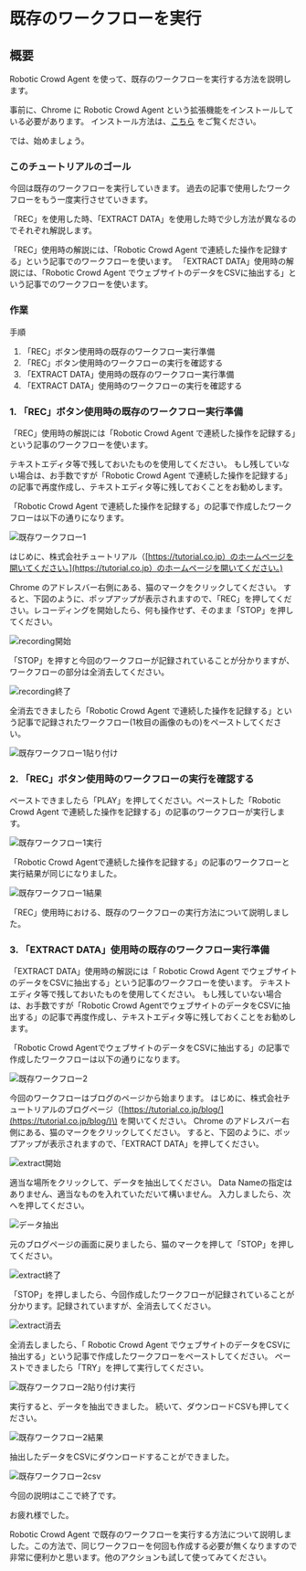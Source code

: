 # 既存のワークフローを実行

## 概要

Robotic Crowd Agent を使って、既存のワークフローを実行する方法を説明します。

事前に、Chrome に Robotic Crowd Agent という拡張機能をインストールしている必要があります。 インストール方法は、[こちら](https://tutorial.co.jp/news/release/2019/06/rc_agent/#install) をご覧ください。

では、始めましょう。

### このチュートリアルのゴール

今回は既存のワークフローを実行していきます。 過去の記事で使用したワークフローをもう一度実行させていきます。

「REC」を使用した時、「EXTRACT DATA」を使用した時で少し方法が異なるのでそれぞれ解説します。

「REC」使用時の解説には、「Robotic Crowd Agent で連続した操作を記録する」という記事でのワークフローを使います。 「EXTRACT DATA」使用時の解説には、「Robotic Crowd Agent でウェブサイトのデータをCSVに抽出する」という記事でのワークフローを使います。

### 作業

手順

1. 「REC」ボタン使用時の既存のワークフロー実行準備
2. 「REC」ボタン使用時のワークフローの実行を確認する
3. 「EXTRACT DATA」使用時の既存のワークフロー実行準備
4. 「EXTRACT DATA」使用時のワークフローの実行を確認する

### 1. 「REC」ボタン使用時の既存のワークフロー実行準備

「REC」使用時の解説には「Robotic Crowd Agent で連続した操作を記録する」という記事のワークフローを使います。

テキストエディタ等で残しておいたものを使用してください。 もし残していない場合は、お手数ですが「Robotic Crowd Agent で連続した操作を記録する」の記事で再度作成し、テキストエディタ等に残しておくことをお勧めします。

「Robotic Crowd Agent で連続した操作を記録する」の記事で作成したワークフローは以下の通りになります。

![&#x65E2;&#x5B58;&#x30EF;&#x30FC;&#x30AF;&#x30D5;&#x30ED;&#x30FC;1](../.gitbook/assets/kizon1.png)

はじめに、株式会社チュートリアル（[https://tutorial.co.jp）のホームページを開いてください。](https://tutorial.co.jp）のホームページを開いてください。)

Chrome のアドレスバー右側にある、猫のマークをクリックしてください。 すると、下図のように、ポップアップが表示されますので、「REC」を押してください。レコーディングを開始したら、何も操作せず、そのまま「STOP」を押してください。

![recording&#x958B;&#x59CB;](../.gitbook/assets/kizon2.png)

「STOP」を押すと今回のワークフローが記録されていることが分かりますが、ワークフローの部分は全消去してください。

![recording&#x7D42;&#x4E86;](../.gitbook/assets/kizon3.png)

全消去できましたら「Robotic Crowd Agent で連続した操作を記録する」という記事で記録されたワークフロー\(1枚目の画像のもの\)をペーストしてください。

![&#x65E2;&#x5B58;&#x30EF;&#x30FC;&#x30AF;&#x30D5;&#x30ED;&#x30FC;1&#x8CBC;&#x308A;&#x4ED8;&#x3051;](../.gitbook/assets/kizon4.png)

### 2. 「REC」ボタン使用時のワークフローの実行を確認する

ペーストできましたら「PLAY」を押してください。ペーストした「Robotic Crowd Agent で連続した操作を記録する」の記事のワークフローが実行します。

![&#x65E2;&#x5B58;&#x30EF;&#x30FC;&#x30AF;&#x30D5;&#x30ED;&#x30FC;1&#x5B9F;&#x884C;](../.gitbook/assets/kizon5.png)

「Robotic Crowd Agentで連続した操作を記録する」の記事のワークフローと実行結果が同じになりました。

![&#x65E2;&#x5B58;&#x30EF;&#x30FC;&#x30AF;&#x30D5;&#x30ED;&#x30FC;1&#x7D50;&#x679C;](../.gitbook/assets/kizon6.png)

「REC」使用時における、既存のワークフローの実行方法について説明しました。

### 3. 「EXTRACT DATA」使用時の既存のワークフロー実行準備

「EXTRACT DATA」使用時の解説には「 Robotic Crowd Agent でウェブサイトのデータをCSVに抽出する」という記事のワークフローを使います。 テキストエディタ等で残しておいたものを使用してください。 もし残していない場合は、お手数ですが「Robotic Crowd AgentでウェブサイトのデータをCSVに抽出する」の記事で再度作成し、テキストエディタ等に残しておくことをお勧めします。

「Robotic Crowd AgentでウェブサイトのデータをCSVに抽出する」の記事で作成したワークフローは以下の通りになります。

![&#x65E2;&#x5B58;&#x30EF;&#x30FC;&#x30AF;&#x30D5;&#x30ED;&#x30FC;2](../.gitbook/assets/kizon7.png)

今回のワークフローはブログのページから始まります。 はじめに、株式会社チュートリアルのブログページ（[https://tutorial.co.jp/blog/](https://tutorial.co.jp/blog/)\) を開いてください。 Chrome のアドレスバー右側にある、猫のマークをクリックしてください。 すると、下図のように、ポップアップが表示されますので、「EXTRACT DATA」を押してください。

![extract&#x958B;&#x59CB;](../.gitbook/assets/kizon8.png)

適当な場所をクリックして、データを抽出してください。 Data Nameの指定はありません、適当なものを入れていただいて構いません。 入力しましたら、次へを押してください。

![&#x30C7;&#x30FC;&#x30BF;&#x62BD;&#x51FA;](../.gitbook/assets/kizon9.png)

元のブログページの画面に戻りましたら、猫のマークを押して「STOP」を押してください。

![extract&#x7D42;&#x4E86;](../.gitbook/assets/kizon10.png)

「STOP」を押しましたら、今回作成したワークフローが記録されていることが分かります。記録されていますが、全消去してください。

![extract&#x6D88;&#x53BB;](../.gitbook/assets/kizon11.png)

全消去しましたら、「 Robotic Crowd Agent でウェブサイトのデータをCSVに抽出する」という記事で作成したワークフローをペーストしてください。 ペーストできましたら「TRY」を押して実行してください。

![&#x65E2;&#x5B58;&#x30EF;&#x30FC;&#x30AF;&#x30D5;&#x30ED;&#x30FC;2&#x8CBC;&#x308A;&#x4ED8;&#x3051;&#x5B9F;&#x884C;](../.gitbook/assets/kizon12.png)

実行すると、データを抽出できました。 続いて、ダウンロードCSVも押してください。

![&#x65E2;&#x5B58;&#x30EF;&#x30FC;&#x30AF;&#x30D5;&#x30ED;&#x30FC;2&#x7D50;&#x679C;](../.gitbook/assets/kizon13.png)

抽出したデータをCSVにダウンロードすることができました。

![&#x65E2;&#x5B58;&#x30EF;&#x30FC;&#x30AF;&#x30D5;&#x30ED;&#x30FC;2csv](../.gitbook/assets/kizon14.png)

今回の説明はここで終了です。

お疲れ様でした。

Robotic Crowd Agent で既存のワークフローを実行する方法について説明しました。この方法で、同じワークフローを何回も作成する必要が無くなりますので非常に便利かと思います。他のアクションも試して使ってみてください。

